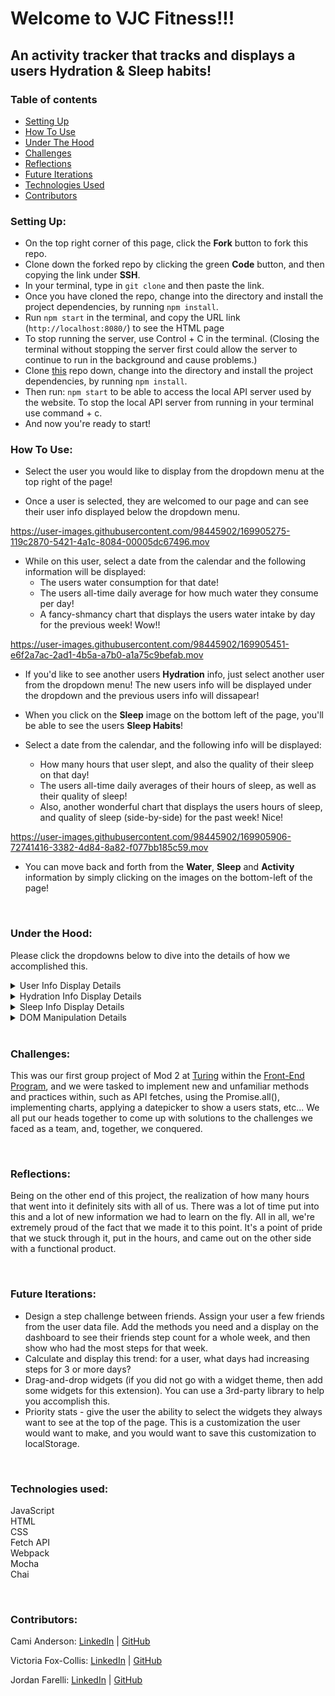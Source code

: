 # Welcome to VJC Fitness!!!

## An activity tracker that tracks and displays a users Hydration & Sleep habits!

### Table of contents
* [Setting Up](#setup)
* [How To Use](#how)
* [Under The Hood](#under)
* [Challenges](#challenges)
* [Reflections](#reflections)
* [Future Iterations](#future)
* [Technologies Used](#tech)
* [Contributors](#contributors)

### Setting Up: <a name="setup"></a>

* On the top right corner of this page, click the **Fork** button to fork this repo.
* Clone down the forked repo by clicking the green **Code** button, and then copying the link under **SSH**.
* In your terminal, type in `git clone` and then paste the link.
* Once you have cloned the repo, change into the directory and install the project dependencies, by running `npm install`.
* Run `npm start` in the terminal, and copy the URL link (`http://localhost:8080/`) to see the HTML page 
* To stop running the server, use Control + C in the terminal. (Closing the terminal without stopping the server first could allow the server to continue to run in the background and cause problems.)
* Clone [this](https://github.com/turingschool-examples/fitlit-api) repo down, change into the directory and install the project dependencies, by running `npm install`.
* Then run: `npm start` to be able to access the local API server used by the website. To stop the local API server from running in your terminal use command + c.
* And now you're ready to start!

### How To Use: <a name="how"></a>

* Select the user you would like to display from the dropdown menu at the top right of the page!

* Once a user is selected, they are welcomed to our page and can see their user info displayed below the dropdown menu.

https://user-images.githubusercontent.com/98445902/169905275-119c2870-5421-4a1c-8084-00005dc67496.mov


* While on this user, select a date from the calendar and the following information will be displayed:
    * The users water consumption for that date!
    * The users all-time daily average for how much water they consume per day!
    * A fancy-shmancy chart that displays the users water intake by day for the previous week! Wow!!

https://user-images.githubusercontent.com/98445902/169905451-e6f2a7ac-2ad1-4b5a-a7b0-a1a75c9befab.mov

* If you'd like to see another users **Hydration** info, just select another user from the dropdown menu! The new users info will be displayed under the dropdown and the previous users info will dissapear!

* When you click on the **Sleep** image on the bottom left of the page, you'll be able to see the users **Sleep Habits**!

* Select a date from the calendar, and the following info will be displayed:
    * How many hours that user slept, and also the quality of their sleep on that day!
    * The users all-time daily averages of their hours of sleep, as well as their quality of sleep!
    * Also, another wonderful chart that displays the users hours of sleep, and quality of sleep (side-by-side) for the past week! Nice!

https://user-images.githubusercontent.com/98445902/169905906-72741416-3382-4d84-8a82-f077bb185c59.mov

* You can move back and forth from the **Water**, **Sleep** and **Activity** information by simply clicking on the images on the bottom-left of the page!

<br>

### Under the Hood: <a name="under"></a>
Please click the dropdowns below to dive into the details of how we accomplished this.
<details>
<summary>User Info Display Details</summary>

* Our team created **User** class file to bring in the user info from an API database: ID, Name, Address, Email, Stride-Length, Daily Step Goal, and their Friends

* We then created functionality to display only their first name with a `returnFirstName()` method that uses the `.split()` to break-up each part of their name into different strings and then only returns the first.

* After this was created, we created a **UserRepository** class which uses the `.map()` iterator to return the user data object.

* Within this class, we created a `getUser()` method that gets the user info by `id`, by using the `.find()` array iterator to find the user id from the API data and makes sure it matches the id of the user that is selected from the dropdown. This method is then accessed in the `scripts.js` file within the `chooseUser()` method that we created to display the users info on the webpage.

* We also created an `averageStepGoal()` method that gets the users average step-goal by using the `.reduce()` array iterator to add up all the users steps per day, and then we divide that by the length of the users entries. We wrapped this in a `Math.round()` method, so that the returned value is a whole number. This method is then accessed in the `scripts.js` file within the `displayUserInfo()` method that displays the users info on the top-right of the page.

* Alongside the **User** and **UserRepository** classes we also created **User-test** and **UserRepository-test** files to test our code and ensure it runs properly. Within these testing files we used **Mocha** and **Chai** languages to test our implementaion code.

</details>

<details>
<summary>Hydration Info Display Details</summary>

* Aligned with the **User** class, we also created seperate classes for the user: **Hydration** and **HydrationRepository**

* The **Hydration** class pull in the users hydration data from an API database: ID, Date, and Ounces

* The **HydrationRepository** class holds all the methods that are then accessed in the `scripts.js` file where all the DOM manipulation happens.

* The **HydrationRepository** brings in the users hydration data and, like the **User** class, brings in the data by using the `.map()` iterator to return the user data object.

* We created the `displayAllTimeAvgOunces()` to display the users all-time average of daily water consumption. The method uses the `.filter()` iterator to grab the users **id** and then uses the `.reduce()` iterator to add the users total water consumption daily for all-time. We then calculate that users average water intake by dividing the water consupmtion by the how many entries that user has. We again use `Math.round()` to return a whole number. This method is then accessed in the `scripts.js` file within the `waterDataDisplay()` which displays the users data to the page.

* The `displayDailyAvgOunces()` method we created displays the users water intake for the date selected from the calendar. This method uses the `.filter()` iterator to grab the users **id**. We then use the `.find()` iterator to access the date that is selected from the calendar. This method is then accessed in the `scripts.js` file within the `waterDataDisplay()` which displays the users data to the page.

* The `displayWeekWaterIntake()` method we created gets the users water intake data and displays the previous weeks data from the date selected on the calendar. We do this by using the `.filter()` iterator to grab the users **id**. We then use `.findIndex()` to grab the index of the date selected. We then use `.slice()` to return the previous six days of data from the selected date on the calendar. Finally we `.map()` through the data and returns the data for that date. This method is then accessed in the `scripts.js` file within the `waterDataDisplay()` which shows the users data on the page.

* The `displayWaterByDate()` method we created gets the users water intake by day. This method runs the same as the `displayWeekWaterIntake()` and is accessed in the `scripts.js` file within the `waterDataDisplay()` which shows the users data on the page.

* Finally, we created a `displayWeeklyWaterChart()` which uses `chart.js` to display the users **Water** data in a chart. This method is accessed in the `scripts.js` file within the `waterDataDisplay()` which shows the users data on the page.

* Alongside the **Hydration** and **HydrationRepository** classes we also created **Hydration-test** and **HydrationRepository-test** files to test our code and ensure it runs properly. Within these testing files we used **Mocha** and **Chai** languages to test our implementaion code.

</details>

<details>
<summary>Sleep Info Display Details</summary>

* For this data, we again created two classes: **Sleep** & **SleepRepository**

* The **Sleep** class brings in the users sleep data from an API database: ID, Date, Hours Slept, and Sleep Quality

* The **SleepRepository** class holds all the methods that are then accessed in the `scripts.js` file where all the DOM manipulation happens.

* The **SleepRepository** brings in the users sleep data and, like the **User** and **Hydration** classes, brings in the data by using the `.map()` iterator to return the user data object.

* The `displayUserHoursSleepAllTime()` method was created to show the average number of hours slept per day by a user. It grabs the users by **id**, and then add their total sleep per day using the `.reduce()` iterator, and we then divide that by the number of sleep entries that user has. This method is then accessed in the `scripts.js` file within the `sleepDataDisplay()` to display the users sleep data on the page.

* The `displayUserSleepQualityAllTime()` method was created to show the users average sleep quality per day over all time. This method again grabs the users by **id**. The rest of the function runs the same as the `displayUserHoursSleepAllTime()` method, and is also accessed in the `scripts.js` file within the `sleepDataDisplay()` to display the users sleep data on the page.

* The `displayDailySleepHours()` method was created to show the selected users hours of sleep. It uses `.filter()` to move through the users and make sure the **id** matches with the user that is selected. We then use `.find()` to find the date within the data that was filtered. We then return that value. This method is then accessed in the `scripts.js` file within the `sleepDataDisplay()` to display the users sleep data on the page.

* The `displaySleepQualityByDate()` method was created to show the users sleep quality for a specific day. If uses `.filter()` to run through the users to match the **id** of the user selected. We then use `.find()` to find the date of the value that was filtered. This method is then accessed in the `scripts.js` file within the `sleepDataDisplay()` to display the users sleep data on the page.

* The `displayWeekSleepHours()` method was created to get the user data for how many hours a user slept each day over the course of a given week. This method uses `.filter()` to find the **id** of the user selected. We then use `.findIndex()` on that value to target the date value. This value is then iterated over using `.slice()` to return the previous six days of data from the selected date on the calendar. This method is then accessed in the `scripts.js` file within the `sleepDataDisplay()` to display the users sleep data on the page.

* The `displayWeekSleepQualityHours()` method was created to get the data for the users sleep quality each day over the course of a given week. This method runs the same as the `displayWeekSleepHours()` method, but grabs the sleep quality data. This method is then accessed in the `scripts.js` file within the `sleepDataDisplay()` to display the users sleep data on the page.

* Like the **HydrationRepository** we again use a chart to display the past weeks info of the date selected for a user. We created the `displayWeeklySleepChart()` method to not only grab the data for sleep hours, but also sleep quality, so that we could display the data side-by-side on the page. This method is then accessed in the `scripts.js` file within the `sleepDataDisplay()` to display the users sleep data on the page.

* Alongside the **Sleep** and **SleepRepository** classes we also created **Sleep-test** and **SleepRepository-test** files to test our code and ensure it runs properly. Within these testing files we used **Mocha** and **Chai** languages to test our implementaion code.

</details>

<details>
<summary>DOM Manipulation Details</summary>

* For the DOM manipulation, all the functionality was written in the `scripts.js` file, where we wrote display function that accessed the methods created within the **User**, **UserRepository**, **HydrationRepository**, **SleepRepository** and **ActivityRepository** classes.

* We imported our data from the class files by using the `import` keyword, and ensuring the data was coming `from` the correct filepath.

* We created several `querySelector`'s to access different elements within the **HTML** to be able to manipulate the DOM. 

* The initial `loadData()` method we created to (as it says) load all the data on the page. Using the `Promise.all()` method we take in the `getData()` and pass a string as argument to attach in the end of the URL to fetch the proper API from the `apiCalls.js` file, and then loads the data upon user and date selection from the page. Within the `loadData()` method, we also wrote in the `datepicker()` method which uses the `datepicker.js` file we downloaded from the NPM site to allow us to pick dates from a calendar to display that users data. An `addEventListener` was added to the `window` object of the page on load. 

* The `displayDropDownInfo()` method was writen to take in a user that is selcted from the dropdown on the page and display that users information, relating to ID, Name, Address, Email, Stride-Length, and Daily Step Goal. This method is accessed within the `loadData()` method to aid in the execution of the user data display. 

* The `chooseUser()` method takes in both the `userRepository` and `hydrationRepository` data and displays the data upon selectoin from the dropdown. This method is accessed within the `loadData()` method to aid in the execution of displaying the user data.

* The `displayUserInfo()` method was created to display the users info (ID, Name, Address, Email, Stride-Length, Daily Step Goal) in the box on the top right of the page after selection from the dropdown menu. This method is accessed within the `chooseUser()` method.

* The `waterDataDisplay()` method takes in the users id, the date, and the hydration repository data, and accesses methods from the **HydrationRepository** class to display the users data concerning their water intake. 

* The `sleepDataDisplay()` method takes in the same information as the `waterDataDisplay()`, and accesses methods from the **SleepRepository** class to dislay the users data concerning their sleep habits.
   
* The `activityDataDisplay()` method takes in the same information as the `waterDataDisplay()`, and accesses methods from the **ActivityRepository** class to dislay the users data concerning their activity habits.

* A `clearData()` method was created to clear out the data from a previous user after a new user is selected. 

</details><br>

### Challenges: <a name="challenges"></a>
This was our first group project of Mod 2 at [Turing](https://turing.edu/) within the [Front-End Program](https://frontend.turing.edu/), and we were tasked to implement new and unfamiliar methods and practices within, such as API fetches, using the Promise.all(), implementing charts, applying a datepicker to show a users stats, etc... We all put our heads together to come up with solutions to the challenges we faced as a team, and, together, we conquered.

<br>

### Reflections: <a name="reflections"></a>
Being on the other end of this project, the realization of how many hours that went into it definitely sits with all of us. There was a lot of time put into this and a lot of new information we had to learn on the fly. All in all, we're extremely proud of the fact that we made it to this point. It's a point of pride that we stuck through it, put in the hours, and came out on the other side with a functional product.


<br>

### Future Iterations: <a name="future"></a>
* Design a step challenge between friends. Assign your user a few friends from the user data file. Add the methods you need and a display on the dashboard to see their friends step count for a whole week, and then show who had the most steps for that week.
* Calculate and display this trend: for a user, what days had increasing steps for 3 or more days?
* Drag-and-drop widgets (if you did not go with a widget theme, then add some widgets for this extension). You can use a 3rd-party library to help you accomplish this.
* Priority stats - give the user the ability to select the widgets they always want to see at the top of the page. This is a customization the user would want to make, and you would want to save this customization to localStorage.

<br>

### Technologies used:<br><a name="tech"></a>
JavaScript<br>
HTML<br>
CSS<br>
Fetch API<br>
Webpack<br>
Mocha<br>
Chai<br>

<br>


### Contributors: <a name="contributors"></a>

Cami Anderson: [LinkedIn](https://www.linkedin.com/in/camianderson/) | [GitHub](https://github.com/camianderson)  

Victoria Fox-Collis: [LinkedIn](https://www.linkedin.com/in/victoria-fox-collis/) | [GitHub](https://github.com/VictoriaFC)

Jordan Farelli: [LinkedIn](https://www.linkedin.com/in/jordan-farelli/) | [GitHub](https://github.com/jfarelli)
